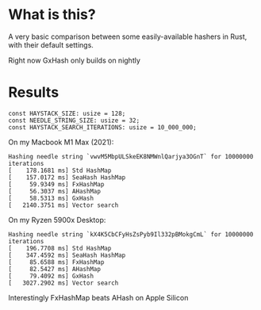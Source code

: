 # What is this?
A very basic comparison between some easily-available hashers in Rust, with their default settings.

Right now GxHash only builds on nightly

# Results

	const HAYSTACK_SIZE: usize = 128;
	const NEEDLE_STRING_SIZE: usize = 32;
	const HAYSTACK_SEARCH_ITERATIONS: usize = 10_000_000;

On my Macbook M1 Max (2021):
```
Hashing needle string `vwvM5MbpULSkeEK8NMWnlQarjya3OGnT` for 10000000 iterations
[    178.1681 ms] Std HashMap
[    157.0172 ms] SeaHash HashMap
[     59.9349 ms] FxHashMap
[     56.3037 ms] AHashMap
[     58.5313 ms] GxHash
[   2140.3751 ms] Vector search
```

On my Ryzen 5900x Desktop:

```
Hashing needle string `kX4K5CbCFyHsZsPyb9Il332pBMokgCmL` for 10000000 iterations
[    196.7708 ms] Std HashMap
[    347.4592 ms] SeaHash HashMap
[     85.6588 ms] FxHashMap
[     82.5427 ms] AHashMap
[     79.4092 ms] GxHash
[   3027.2902 ms] Vector search
```

Interestingly FxHashMap beats AHash on Apple Silicon